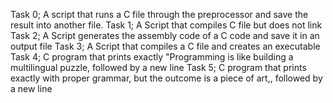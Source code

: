 Task 0; A script that runs a C file through the preprocessor and save the result into another file.
Task 1; A Script that compiles C file but does not link
Task 2; A Script generates the assembly code of a C code and save it in an output file
Task 3; A Script that compiles a C file and creates an executable
Task 4; C program that prints exactly "Programming is like building a multilingual puzzle, followed by a new line
Task 5;  C program that prints exactly with proper grammar, but the outcome is a piece of art,, followed by a new line

